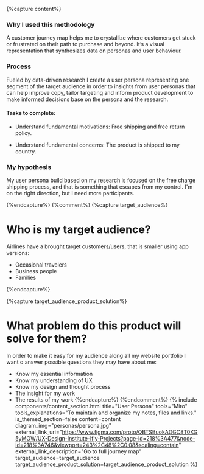 {%capture content%}
### Why I used this methodology
A customer journey map helps me to crystallize where customers get stuck or frustrated on their path to purchase and beyond. It’s a visual representation that synthesizes data on personas and user behaviour.

### Process
Fueled by data-driven research I create a user persona representing one segment of the target audience in order to insights from user personas that can help improve copy, tailor targeting and inform product development to make informed decisions base on the persona and the research.
#### Tasks to complete:
*  Understand fundamental motivations:
Free shipping and free return policy.

*  Understand fundamental concerns:
The product is shipped to my country.



### My hypothesis
My user persona build based on my research is focused on the free charge shipping process, and that is something that escapes from my control. I'm on the right direction, but I need more participants.

{%endcapture%}
{%comment%}
{%capture target_audience%}
# Who is my target audience?

Airlines have a brought target customers/users, that is smaller using app versions:

* Occasional travelers
* Business people
* Families

{%endcapture%}

{%capture target_audience_product_solution%}
# What problem do this product will solve for them?

In order to make it easy for my audience along all my website portfolio I want o answer possible questions they may have about me:

* Know my essential information 
* Know my understanding of UX 
* Know my design and thought process 
* The insight for my work
* The results of my work
{%endcapture%}
{%endcomment%}
{%
include components/content_section.html
title="User Persona"
tools="Miro"
tools_explanations="To maintain and organize my notes, files and links."
is_themed_section=false
content=content
diagram_img="personas/persona.jpg"
external_link_uri="https://www.figma.com/proto/QBTSBuokADGC8T0KG5yMOW/UX-Design-Institute-Ifly-Projects?page-id=218%3A477&node-id=218%3A746&viewport=243%2C48%2C0.08&scaling=contain"
external_link_description="Go to full journey map"
target_audience=target_audience
target_audience_product_solution=target_audience_product_solution
%}
